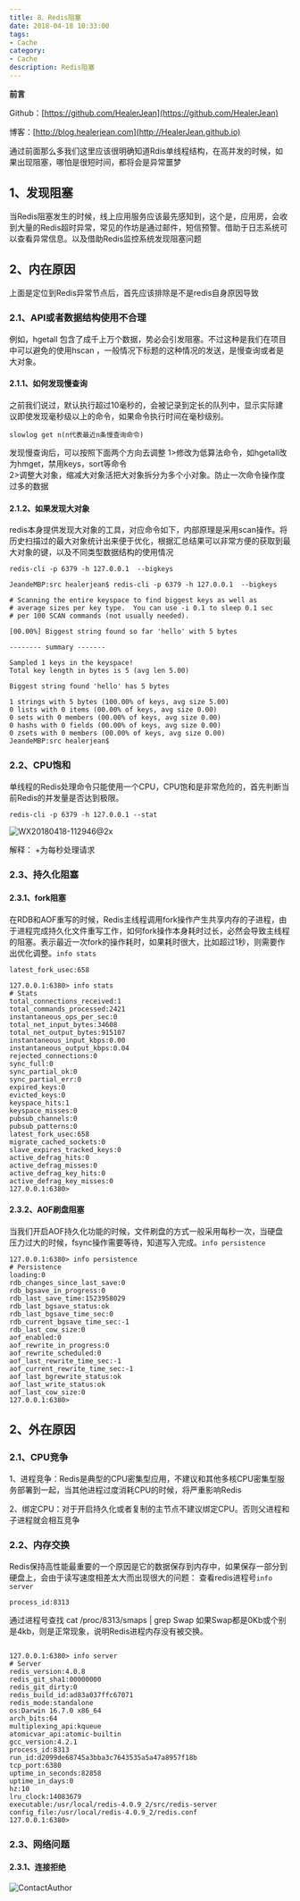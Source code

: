 ```yaml
---
title: 8、Redis阻塞
date: 2018-04-18 10:33:00
tags: 
- Cache
category: 
- Cache
description: Redis阻塞
---
```

**前言**     

 Github：[https://github.com/HealerJean](https://github.com/HealerJean)         

 博客：[http://blog.healerjean.com](http://HealerJean.github.io)           



通过前面那么多我们这里应该很明确知道Rdis单线程结构，在高并发的时候，如果出现阻塞，哪怕是很短时间，都将会是异常噩梦


## 1、发现阻塞

当Redis阻塞发生的时候，线上应用服务应该最先感知到，这个是，应用房，会收到大量的Redis超时异常，常见的作坊是通过邮件，短信预警。借助于日志系统可以查看异常信息。以及借助Redis监控系统发现阻塞问题

## 2、内在原因

上面是定位到Redis异常节点后，首先应该排除是不是redis自身原因导致

### 2.1、API或者数据结构使用不合理

例如，hgetall 包含了成千上万个数据，势必会引发阻塞。不过这种是我们在项目中可以避免的使用hscan ，一般情况下标题的这种情况的发送，是慢查询或者是大对象。

#### 2.1.1、如何发现慢查询

之前我们说过，默认执行超过10毫秒的，会被记录到定长的队列中，显示实际建议即使发现毫秒级以上的命令，如果命令执行时间在毫秒级别。

```
slowlog get n(n代表最近n条慢查询命令) 
```

发现慢查询后，可以按照下面两个方向去调整
1>修改为低算法命令，如hgetall改为hmget，禁用keys，sort等命令<br/>
2>调整大对象，缩减大对象活把大对象拆分为多个小对象。防止一次命令操作度过多的数据


#### 2.1.2、如果发现大对象

redis本身提供发现大对象的工具，对应命令如下，内部原理是采用scan操作。将历史扫描过的最大对象统计出来便于优化，根据汇总结果可以非常方便的获取到最大对象的键，以及不同类型数据结构的使用情况

```
redis-cli -p 6379 -h 127.0.0.1  --bigkeys
```

```
JeandeMBP:src healerjean$ redis-cli -p 6379 -h 127.0.0.1  --bigkeys

# Scanning the entire keyspace to find biggest keys as well as
# average sizes per key type.  You can use -i 0.1 to sleep 0.1 sec
# per 100 SCAN commands (not usually needed).

[00.00%] Biggest string found so far 'hello' with 5 bytes

-------- summary -------

Sampled 1 keys in the keyspace!
Total key length in bytes is 5 (avg len 5.00)

Biggest string found 'hello' has 5 bytes

1 strings with 5 bytes (100.00% of keys, avg size 5.00)
0 lists with 0 items (00.00% of keys, avg size 0.00)
0 sets with 0 members (00.00% of keys, avg size 0.00)
0 hashs with 0 fields (00.00% of keys, avg size 0.00)
0 zsets with 0 members (00.00% of keys, avg size 0.00)
JeandeMBP:src healerjean$ 
```


### 2.2、CPU饱和

单线程的Redis处理命令只能使用一个CPU，CPU饱和是非常危险的，首先判断当前Redis的并发量是否达到极限。


```
redis-cli -p 6379 -h 127.0.0.1 --stat
```

![WX20180418-112946@2x](https://raw.githubusercontent.com/HealerJean/HealerJean.github.io/master/blogImages/WX20180418-112946@2x.png)

解释：
+为每秒处理请求 


### 2.3、持久化阻塞

#### 2.3.1、fork阻塞

在RDB和AOF重写的时候，Redis主线程调用fork操作产生共享内存的子进程，由于进程完成持久化文件重写工作，如何fork操作本身耗时过长，必然会导致主线程的阻塞。表示最近一次fork的操作耗时，如果耗时很大，比如超过1秒，则需要作出优化调整。`info stats`

```
latest_fork_usec:658
```

```
127.0.0.1:6380> info stats
# Stats
total_connections_received:1
total_commands_processed:2421
instantaneous_ops_per_sec:0
total_net_input_bytes:34608
total_net_output_bytes:915107
instantaneous_input_kbps:0.00
instantaneous_output_kbps:0.04
rejected_connections:0
sync_full:0
sync_partial_ok:0
sync_partial_err:0
expired_keys:0
evicted_keys:0
keyspace_hits:1
keyspace_misses:0
pubsub_channels:0
pubsub_patterns:0
latest_fork_usec:658
migrate_cached_sockets:0
slave_expires_tracked_keys:0
active_defrag_hits:0
active_defrag_misses:0
active_defrag_key_hits:0
active_defrag_key_misses:0
127.0.0.1:6380> 

```


#### 2.3.2、AOF刷盘阻塞

当我们开启AOF持久化功能的时候，文件刷盘的方式一般采用每秒一次，当硬盘压力过大的时候，fsync操作需要等待，知道写入完成。`info persistence`

```
127.0.0.1:6380> info persistence
# Persistence
loading:0
rdb_changes_since_last_save:0
rdb_bgsave_in_progress:0
rdb_last_save_time:1523958029
rdb_last_bgsave_status:ok
rdb_last_bgsave_time_sec:0
rdb_current_bgsave_time_sec:-1
rdb_last_cow_size:0
aof_enabled:0
aof_rewrite_in_progress:0
aof_rewrite_scheduled:0
aof_last_rewrite_time_sec:-1
aof_current_rewrite_time_sec:-1
aof_last_bgrewrite_status:ok
aof_last_write_status:ok
aof_last_cow_size:0
127.0.0.1:6380> 

```


## 2、外在原因
### 2.1、CPU竞争
1、进程竞争：Redis是典型的CPU密集型应用，不建议和其他多核CPU密集型服务部署到一起，当其他进程过度消耗CPU的时候，将严重影响Redis

2、绑定CPU：对于开启持久化或者复制的主节点不建议绑定CPU。否则父进程和子进程就会相互竞争

### 2.2、内存交换
Redis保持高性能最重要的一个原因是它的数据保存到内存中，如果保存一部分到硬盘上，会由于读写速度相差太大而出现很大的问题：
查看redis进程号`info server`


```
process_id:8313
```

通过进程号查找 cat /proc/8313/smaps | grep Swap
如果Swap都是0Kb或个别是4kb，则是正常现象，说明Redis进程内存没有被交换。


```

127.0.0.1:6380> info server
# Server
redis_version:4.0.8
redis_git_sha1:00000000
redis_git_dirty:0
redis_build_id:ad83a037ffc67071
redis_mode:standalone
os:Darwin 16.7.0 x86_64
arch_bits:64
multiplexing_api:kqueue
atomicvar_api:atomic-builtin
gcc_version:4.2.1
process_id:8313
run_id:d2099de68745a3bba3c7643535a5a47a8957f18b
tcp_port:6380
uptime_in_seconds:82858
uptime_in_days:0
hz:10
lru_clock:14083679
executable:/usr/local/redis-4.0.9_2/src/redis-server
config_file:/usr/local/redis-4.0.9_2/redis.conf
127.0.0.1:6380> 
```


### 2.3、网络问题
#### 2.3.1、连接拒绝





![ContactAuthor](https://raw.githubusercontent.com/HealerJean/HealerJean.github.io/master/assets/img/artical_bottom.jpg)




<!-- Gitalk 评论 start  -->

<link rel="stylesheet" href="https://unpkg.com/gitalk/dist/gitalk.css">
<script src="https://unpkg.com/gitalk@latest/dist/gitalk.min.js"></script> 
<div id="gitalk-container"></div>    
 <script type="text/javascript">
    var gitalk = new Gitalk({
		clientID: `1d164cd85549874d0e3a`,
		clientSecret: `527c3d223d1e6608953e835b547061037d140355`,
		repo: `HealerJean.github.io`,
		owner: 'HealerJean',
		admin: ['HealerJean'],
		id: 'Ip2gonEKmcd6mZdw',
    });
    gitalk.render('gitalk-container');
</script> 

<!-- Gitalk end -->

